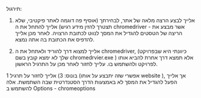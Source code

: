 תירגול: 

1) אלייך לבצע הרצה מלאה של אתר, לבחירתך (אוסיף פה דוגמה לאתר פיקטיבי, שלא תצטרך להזין מידע רגיש) 
אלייך להתחל את ה chromedriver - אשר מבצע את הריצה של הטסטים
להגדיל את המסך
לנווט לכתובת הרצויה.
לאחר מכן אלייך להדפיס את הכתובת בה אתה נמצא.

2) אלייך למצוא דרך להוריד ולאתחל את ה chromedriver, (כיוונתי היא שבפרויקט שלך לא ימצא קובץ בשם chromedrvier.exe ) 
אלא תמצא דרך אחרת להביא אותו לפרויקט ולהשתמש בו.
עלייך לחזור לאחר מכן על התרגיל הראשון.

בונוס:
3) אלייך לחזור על תרגיל 1 (אפשרי שזה יתבצע על אותו website ), אך אלייך הפעל להגדיל את המסך לא באמצעות הדרך הסטנדרטית שבה השתמשת.
 אלה להשתמש ב 
Options - chromeoptions 